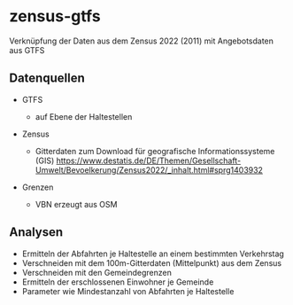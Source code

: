 # zensus-gtfs
Verknüpfung der Daten aus dem Zensus 2022 (2011) mit Angebotsdaten aus GTFS

## Datenquellen
- GTFS
    - auf Ebene der Haltestellen

- Zensus
    - Gitterdaten zum Download für geografische Informationssysteme (GIS) https://www.destatis.de/DE/Themen/Gesellschaft-Umwelt/Bevoelkerung/Zensus2022/_inhalt.html#sprg1403932
    
- Grenzen
    - VBN erzeugt aus OSM


## Analysen
- Ermitteln der Abfahrten je Haltestelle an einem bestimmten Verkehrstag
- Verschneiden mit dem 100m-Gitterdaten (Mittelpunkt) aus dem Zensus
- Verschneiden mit den Gemeindegrenzen
- Ermitteln der erschlossenen Einwohner je Gemeinde
- Parameter wie Mindestanzahl von Abfahrten je Haltestelle